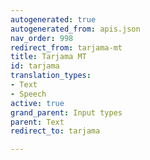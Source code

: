 ```yaml
---
autogenerated: true
autogenerated_from: apis.json
nav_order: 998
redirect_from: tarjama-mt
title: Tarjama MT
id: tarjama
translation_types:
- Text
- Speech
active: true
grand_parent: Input types
parent: Text
redirect_to: tarjama

---
```


